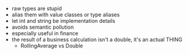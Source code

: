 * raw types are stupid
* alias them with value classes or type aliases
* let int and string be implementation details
* avoids semantic pollution
* especially useful in finance
* the result of a business calculation isn't a double, it's an actual THING
  * RollingAverage vs Double
